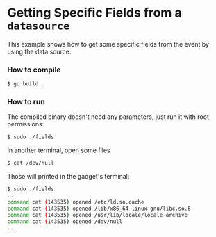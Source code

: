 # Getting Specific Fields from a `datasource`

This example shows how to get some specific fields from the event by using the
data source.

### How to compile

```bash
$ go build .
```

### How to run

The compiled binary doesn't need any parameters, just run it with root permissions:

```bash
$ sudo ./fields
```

In another terminal, open some files

```bash
$ cat /dev/null
```

Those will printed in the gadget's terminal:

```bash
$ sudo ./fields
...
command cat (143535) opened /etc/ld.so.cache
command cat (143535) opened /lib/x86_64-linux-gnu/libc.so.6
command cat (143535) opened /usr/lib/locale/locale-archive
command cat (143535) opened /dev/null
...
```

